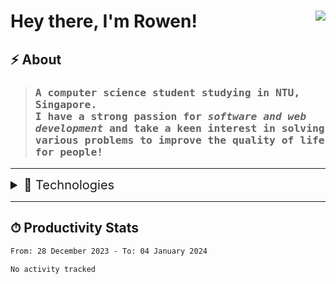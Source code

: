 <h1 align='left'>
  Hey there, I'm Rowen! 
</a> &nbsp;&nbsp;

<a href="https://www.linkedin.com/in/kaiseong/"> 
  <img align='right' src="https://img.shields.io/badge/LinkedIn-0077B5?style=for-the-badge&logo=linkedin&logoColor=white" >
</a> &nbsp;&nbsp;  
</h1>

## ⚡ About 
><samp>
>  <h3 align='left'>
>    A <b>computer science</b> student studying in NTU, Singapore. <br>
>    I have a strong passion for <em>software and web development</em> and take a keen interest in solving various problems to improve the quality of life for people!
>  </h3>
></samp>

<!-- 
## 🧮 Github Stats
| <img src="https://github-readme-stats.vercel.app/api?username=RowenTey&show_icons=true&theme=dark&count_private=true"/> | <img src="https://github-readme-streak-stats.herokuapp.com/?user=RowenTey&theme=dark&count_private=true"/> |
| ------------------------------------------------------------------------------------------------------------------------------------------ | --------------------------------------------------------------------------------------------------------------------------------------- |
-->

<hr>
<details>

<summary style="font-size: 20px;">💎 Technologies</summary>

## 💻 Programming Languages
<p>
  <img src="https://img.shields.io/badge/Go-00ADD8?style=for-the-badge&logo=go&logoColor=white" >
  <img src="https://img.shields.io/badge/-python%20-%2314354C.svg?&style=for-the-badge&logo=python&logoColor=white" > 
  <img src="https://img.shields.io/badge/JavaScript-323330?style=for-the-badge&logo=javascript&logoColor=F7DF1E" >
  <img src="https://img.shields.io/badge/TypeScript-007ACC?style=for-the-badge&logo=typescript&logoColor=white" >
  <img src="https://img.shields.io/badge/C-00599C?style=for-the-badge&logo=c&logoColor=white" >
  <img src="https://img.shields.io/badge/C%2B%2B-00599C?style=for-the-badge&logo=c%2B%2B&logoColor=white" >
</p>

## 🖼 Front-End
<p>
  <img src="https://img.shields.io/badge/Tailwind_CSS-38B2AC?style=for-the-badge&logo=tailwind-css&logoColor=white" >
  <img src="https://img.shields.io/badge/Angular-DD0031?style=for-the-badge&logo=angular&logoColor=white" >
  <img src="https://img.shields.io/badge/React-20232A?style=for-the-badge&logo=react&logoColor=61DAFB" >
  <img src="https://img.shields.io/badge/next.js-000000?style=for-the-badge&logo=nextdotjs&logoColor=white" >
</p>

## ⚙ Back-End
<p>
  <img src="https://img.shields.io/badge/Django-092E20?style=for-the-badge&logo=django&logoColor=green" >
  <img src="https://img.shields.io/badge/Node.js-339933?style=for-the-badge&logo=nodedotjs&logoColor=white" >
</p>

## 🏬 Database
<p>
  <img src="https://img.shields.io/badge/firebase-ffca28?style=for-the-badge&logo=firebase&logoColor=black" >
  <img src="https://img.shields.io/badge/MongoDB-4EA94B?style=for-the-badge&logo=mongodb&logoColor=white" >
  <img src="https://img.shields.io/badge/MySQL-005C84?style=for-the-badge&logo=mysql&logoColor=white" >
  <img src="https://img.shields.io/badge/PostgreSQL-316192?style=for-the-badge&logo=postgresql&logoColor=white" >
</p>
 
## 📊 Data Science
<p>
  <img src="https://img.shields.io/badge/Jupyter-F37626.svg?&style=for-the-badge&logo=Jupyter&logoColor=white" >
  <img src="https://img.shields.io/badge/Streamlit-FF4B4B?style=for-the-badge&logo=Streamlit&logoColor=white" >
</p>

## 🛠 Software & Tools
<p>
  <img src="https://img.shields.io/badge/git%20-%23F05033.svg?&style=for-the-badge&logo=git&logoColor=white" >   
  <img src="https://img.shields.io/badge/-VS%20Code-blue?style=for-the-badge&logo=Visual-studio-code&logoColor=white" > 
  <img src="https://img.shields.io/badge/Ubuntu-E95420?style=for-the-badge&logo=ubuntu&logoColor=white" >
</p>

</details>
<hr>

## ⏱ Productivity Stats
<!--START_SECTION:waka-->

```txt
From: 28 December 2023 - To: 04 January 2024

No activity tracked
```

<!--END_SECTION:waka-->
